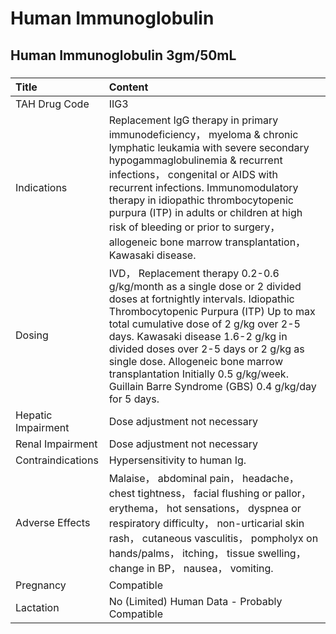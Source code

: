 # Human Immunoglobulin

## Human Immunoglobulin 3gm/50mL

##### 

| Title              | Content                                                                                                                                                                                                                                                                                                                                                                                                                   |
|:-------------------|:--------------------------------------------------------------------------------------------------------------------------------------------------------------------------------------------------------------------------------------------------------------------------------------------------------------------------------------------------------------------------------------------------------------------------|
| TAH Drug Code      | IIG3                                                                                                                                                                                                                                                                                                                                                                                                                      |
| Indications        | Replacement IgG therapy in primary immunodeficiency， myeloma & chronic lymphatic leukamia with severe secondary hypogammaglobulinemia & recurrent infections， congenital or AIDS with recurrent infections. Immunomodulatory therapy in idiopathic thrombocytopenic purpura (ITP) in adults or children at high risk of bleeding or prior to surgery， allogeneic bone marrow transplantation， Kawasaki disease.       |
| Dosing             | IVD， Replacement therapy 0.2-0.6 g/kg/month as a single dose or 2 divided doses at fortnightly intervals. Idiopathic Thrombocytopenic Purpura (ITP) Up to max total cumulative dose of 2 g/kg over 2-5 days. Kawasaki disease 1.6-2 g/kg in divided doses over 2-5 days or 2 g/kg as single dose. Allogeneic bone marrow transplantation Initially 0.5 g/kg/week. Guillain Barre Syndrome (GBS) 0.4 g/kg/day for 5 days. |
| Hepatic Impairment | Dose adjustment not necessary                                                                                                                                                                                                                                                                                                                                                                                             |
| Renal Impairment   | Dose adjustment not necessary                                                                                                                                                                                                                                                                                                                                                                                             |
| Contraindications  | Hypersensitivity to human Ig.                                                                                                                                                                                                                                                                                                                                                                                             |
| Adverse Effects    | Malaise， abdominal pain， headache， chest tightness， facial flushing or pallor， erythema， hot sensations， dyspnea or respiratory difficulty， non-urticarial skin rash， cutaneous vasculitis， pompholyx on hands/palms， itching， tissue swelling， change in BP， nausea， vomiting.                                                                                                                            |
| Pregnancy          | Compatible                                                                                                                                                                                                                                                                                                                                                                                                                |
| Lactation          | No (Limited) Human Data - Probably Compatible                                                                                                                                                                                                                                                                                                                                                                             |

